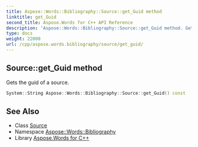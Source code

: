 ```yaml
---
title: Aspose::Words::Bibliography::Source::get_Guid method
linktitle: get_Guid
second_title: Aspose.Words for C++ API Reference
description: 'Aspose::Words::Bibliography::Source::get_Guid method. Gets the guid of a source in C++.'
type: docs
weight: 22000
url: /cpp/aspose.words.bibliography/source/get_guid/
---
```

## Source::get_Guid method


Gets the guid of a source.

```cpp
System::String Aspose::Words::Bibliography::Source::get_Guid() const
```

## See Also

* Class [Source](../)
* Namespace [Aspose::Words::Bibliography](../../)
* Library [Aspose.Words for C++](../../../)
